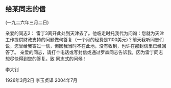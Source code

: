 ## 给某同志的信

(一九二六年三月二日)

亲爱的同志2：
雷丁3离开此处到天津去了。他临走时托我代为问询：您就为天津工作提供财政支持的问题做何答复（一个月的经费是1100美元)？前天我听同志们说，您曾给我寄过一信，但因我当时不在此地，没有收到，也许在那封信里已经回答了。
亲爱的同志，请打个电话或写封信或通过罗森同志告诉我，因为雷丁同志想尽快得到您的答复。致
同志式的问候！

李大钊

1926年3月2日
李玉贞译
2004年7月

